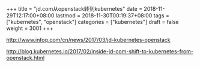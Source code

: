 +++
title = "jd.com从openstack转到kubernetes"
date = 2018-11-29T12:17:00+08:00
lastmod = 2018-11-30T00:19:37+08:00
tags = ["kubernetes", "openstack"]
categories = ["kubernetes"]
draft = false
weight = 3001
+++

<http://www.infoq.com/cn/news/2017/03/jd-kubernetes-openstack>

<http://blog.kubernetes.io/2017/02/inside-jd-com-shift-to-kubernetes-from-openstack.html>
